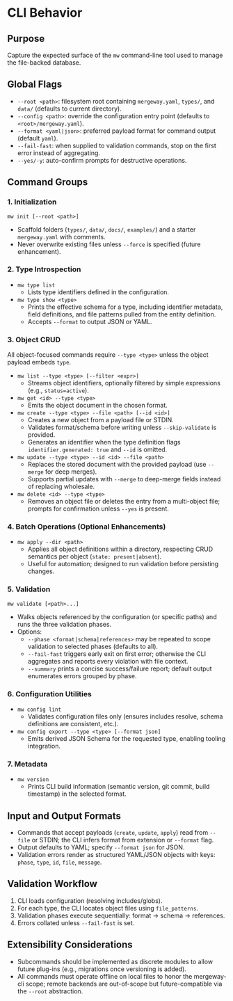# CLI Behavior

## Purpose

Capture the expected surface of the `mw` command-line tool used to manage the file-backed database.

## Global Flags

- `--root <path>`: filesystem root containing `mergeway.yaml`, `types/`, and `data/` (defaults to current directory).
- `--config <path>`: override the configuration entry point (defaults to `<root>/mergeway.yaml`).
- `--format <yaml|json>`: preferred payload format for command output (default `yaml`).
- `--fail-fast`: when supplied to validation commands, stop on the first error instead of aggregating.
- `--yes/-y`: auto-confirm prompts for destructive operations.

## Command Groups

### 1. Initialization

`mw init [--root <path>]`

- Scaffold folders (`types/`, `data/`, `docs/`, `examples/`) and a starter `mergeway.yaml` with comments.
- Never overwrite existing files unless `--force` is specified (future enhancement).

### 2. Type Introspection

- `mw type list`
  - Lists type identifiers defined in the configuration.
- `mw type show <type>`
  - Prints the effective schema for a type, including identifier metadata, field definitions, and file patterns pulled from the entity definition.
  - Accepts `--format` to output JSON or YAML.

### 3. Object CRUD

All object-focused commands require `--type <type>` unless the object payload embeds `type`.

- `mw list --type <type> [--filter <expr>]`
  - Streams object identifiers, optionally filtered by simple expressions (e.g., `status=active`).
- `mw get <id> --type <type>`
  - Emits the object document in the chosen format.
- `mw create --type <type> --file <path> [--id <id>]`
  - Creates a new object from a payload file or STDIN.
  - Validates format/schema before writing unless `--skip-validate` is provided.
  - Generates an identifier when the type definition flags `identifier.generated: true` and `--id` is omitted.
- `mw update --type <type> --id <id> --file <path>`
  - Replaces the stored document with the provided payload (use `--merge` for deep merges).
  - Supports partial updates with `--merge` to deep-merge fields instead of replacing wholesale.
- `mw delete <id> --type <type>`
  - Removes an object file or deletes the entry from a multi-object file; prompts for confirmation unless `--yes` is present.

### 4. Batch Operations (Optional Enhancements)

- `mw apply --dir <path>`
  - Applies all object definitions within a directory, respecting CRUD semantics per object (`state: present|absent`).
  - Useful for automation; designed to run validation before persisting changes.

### 5. Validation

`mw validate [<path>...]`

- Walks objects referenced by the configuration (or specific paths) and runs the three validation phases.
- Options:
  - `--phase <format|schema|references>` may be repeated to scope validation to selected phases (defaults to all).
  - `--fail-fast` triggers early exit on first error; otherwise the CLI aggregates and reports every violation with file context.
  - `--summary` prints a concise success/failure report; default output enumerates errors grouped by phase.

### 6. Configuration Utilities

- `mw config lint`
  - Validates configuration files only (ensures includes resolve, schema definitions are consistent, etc.).
- `mw config export --type <type> [--format json]`
  - Emits derived JSON Schema for the requested type, enabling tooling integration.

### 7. Metadata

- `mw version`
  - Prints CLI build information (semantic version, git commit, build timestamp) in the selected format.

## Input and Output Formats

- Commands that accept payloads (`create`, `update`, `apply`) read from `--file` or STDIN; the CLI infers format from extension or `--format` flag.
- Output defaults to YAML; specify `--format json` for JSON.
- Validation errors render as structured YAML/JSON objects with keys: `phase`, `type`, `id`, `file`, `message`.

## Validation Workflow

1. CLI loads configuration (resolving includes/globs).
2. For each type, the CLI locates object files using `file_patterns`.
3. Validation phases execute sequentially: format → schema → references.
4. Errors collated unless `--fail-fast` is set.

## Extensibility Considerations

- Subcommands should be implemented as discrete modules to allow future plug-ins (e.g., migrations once versioning is added).
- All commands must operate offline on local files to honor the mergeway-cli scope; remote backends are out-of-scope but future-compatible via the `--root` abstraction.
